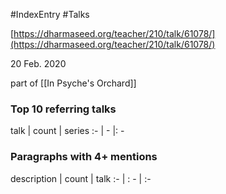 #IndexEntry #Talks

[https://dharmaseed.org/teacher/210/talk/61078/](https://dharmaseed.org/teacher/210/talk/61078/)

20 Feb. 2020

part of [[In Psyche's Orchard]]
### Top 10 referring talks
talk | count | series
:- | - |: -

### Paragraphs with 4+ mentions
description | count | talk
:- | : - | :-

